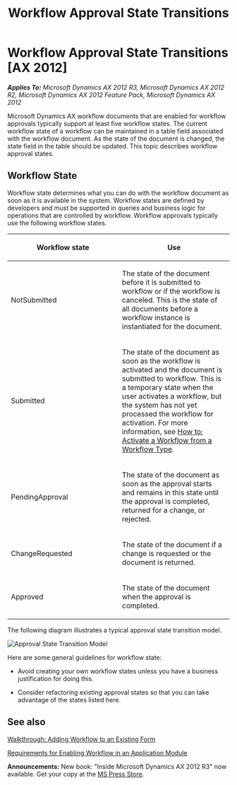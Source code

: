 ﻿---
title: Workflow Approval State Transitions
TOCTitle: Workflow Approval State Transitions
ms:assetid: 8ffe2f62-76d7-48a7-b786-7cc41dffdb78
ms:mtpsurl: https://msdn.microsoft.com/en-us/library/Cc604518(v=AX.60)
ms:contentKeyID: 35247406
ms.date: 05/18/2015
mtps_version: v=AX.60
---

# Workflow Approval State Transitions [AX 2012]


_**Applies To:** Microsoft Dynamics AX 2012 R3, Microsoft Dynamics AX 2012 R2, Microsoft Dynamics AX 2012 Feature Pack, Microsoft Dynamics AX 2012_

Microsoft Dynamics AX workflow documents that are enabled for workflow approvals typically support at least five workflow states. The current workflow state of a workflow can be maintained in a table field associated with the workflow document. As the state of the document is changed, the state field in the table should be updated. This topic describes workflow approval states.

## Workflow State

Workflow state determines what you can do with the workflow document as soon as it is available in the system. Workflow states are defined by developers and must be supported in queries and business logic for operations that are controlled by workflow. Workflow approvals typically use the following workflow states.

<table>
<colgroup>
<col style="width: 50%" />
<col style="width: 50%" />
</colgroup>
<thead>
<tr class="header">
<th><p>Workflow state</p></th>
<th><p>Use</p></th>
</tr>
</thead>
<tbody>
<tr class="odd">
<td><p>NotSubmitted</p></td>
<td><p>The state of the document before it is submitted to workflow or if the workflow is canceled. This is the state of all documents before a workflow instance is instantiated for the document.</p></td>
</tr>
<tr class="even">
<td><p>Submitted</p></td>
<td><p>The state of the document as soon as the workflow is activated and the document is submitted to workflow. This is a temporary state when the user activates a workflow, but the system has not yet processed the workflow for activation. For more information, see <a href="how-to-activate-a-workflow-from-a-workflow-type.md">How to: Activate a Workflow from a Workflow Type</a>.</p></td>
</tr>
<tr class="odd">
<td><p>PendingApproval</p></td>
<td><p>The state of the document as soon as the approval starts and remains in this state until the approval is completed, returned for a change, or rejected.</p></td>
</tr>
<tr class="even">
<td><p>ChangeRequested</p></td>
<td><p>The state of the document if a change is requested or the document is returned.</p></td>
</tr>
<tr class="odd">
<td><p>Approved</p></td>
<td><p>The state of the document when the approval is completed.</p></td>
</tr>
</tbody>
</table>


The following diagram illustrates a typical approval state transition model.

![Approval State Transition Model](images/Cc604518.AXApprovalStateTransitionsModel(en-us,AX.60).gif "Approval State Transition Model")

Here are some general guidelines for workflow state:

  - Avoid creating your own workflow states unless you have a business justification for doing this.

  - Consider refactoring existing approval states so that you can take advantage of the states listed here.

## See also

[Walkthrough: Adding Workflow to an Existing Form](walkthrough-adding-workflow-to-an-existing-form.md)

[Requirements for Enabling Workflow in an Application Module](requirements-for-enabling-workflow-in-an-application-module.md)

  
**Announcements:** New book: "Inside Microsoft Dynamics AX 2012 R3" now available. Get your copy at the [MS Press Store](https://www.microsoftpressstore.com/store/inside-microsoft-dynamics-ax-2012-r3-9780735685109).

